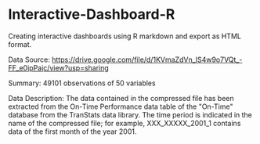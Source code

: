 # Interactive-Dashboard-R

Creating interactive dashboards using R markdown and export as HTML format.


Data Source: https://drive.google.com/file/d/1KVmaZdVn_lS4w9o7VQt_-FF_e0jpPajc/view?usp=sharing


Summary: 49101 observations of 50 variables


Data Description: The data contained in the compressed file has been extracted from the On-Time Performance data table of the "On-Time" database from the TranStats data library. The time period is indicated in the name of the compressed file; for example, XXX_XXXXX_2001_1 contains data of the first month of the year 2001.


